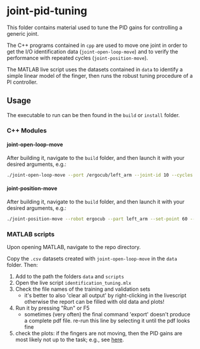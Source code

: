 # joint-pid-tuning

This folder contains material used to tune the PID gains for controlling a generic joint.

The C++ programs contained in `cpp` are used to move one joint in order to get the I/O identification data (`joint-open-loop-move`) and to verify the performance with repeated cycles (`joint-position-move`).

The MATLAB live script uses the datasets contained in `data` to identify a simple linear model of the finger, then runs the robust tuning procedure of a PI controller.

## Usage

The executable to run can be then found in the `build` or `install` folder.

### C++ Modules

#### joint-open-loop-move

After building it, navigate to the `build` folder, and then launch it with your desired arguments, e.g.:

```bash
./joint-open-loop-move --port /ergocub/left_arm --joint-id 10 --cycles 5 --limits "(5 20)" <degrees> --pwm-values "(10 20 30)" <perc> --timeout 5 <sec> --filename output.csv
```

#### joint-position-move

After building it, navigate to the `build` folder, and then launch it with your desired arguments, e.g.:

```bash
./joint-position-move --robot ergocub --part left_arm --set-point 60 --filename output.csv
```

### MATLAB scripts

Upon opening MATLAB, navigate to the repo directory.

Copy the `.csv` datasets created with `joint-open-loop-move` in the `data` folder. Then:

1. Add to the path the folders `data` and `scripts`
2. Open the live script `identification_tuning.mlx`
3. Check the file names of the training and validation sets
   - it's better to also 'clear all output' by right-clicking in the livescript otherwise the report can be filled with old data and plots!
4. Run it by pressing "Run" or F5
   - sometimes (very often) the final command 'export' doesn't produce a complete pdf file. re-run this line by selecting it until the pdf looks fine
5. check the plots: if the fingers are not moving, then the PID gains are most likely not up to the task; e.g., see [here](https://github.com/icub-tech-iit/ergocub-design-lowerarm/issues/245#issuecomment-2095469706).
